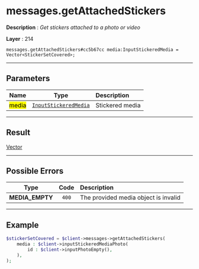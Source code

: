 # messages.getAttachedStickers

**Description** : *Get stickers attached to a photo or video*

**Layer** : 214

```tl
messages.getAttachedStickers#cc5b67cc media:InputStickeredMedia = Vector<StickerSetCovered>;
```

---

## Parameters

| Name | Type | Description |
| :---: | :---: | :--- |
| <mark>media</mark> | [`InputStickeredMedia`](type/InputStickeredMedia) | Stickered media |

---

## Result

[Vector<StickerSetCovered>](type/StickerSetCovered)

---

## Possible Errors

| Type | Code | Description |
| :---: | :---: | :--- |
| **MEDIA_EMPTY** | `400` | The provided media object is invalid |

---

## Example

```php
$stickerSetCovered = $client->messages->getAttachedStickers(
	media : $client->inputStickeredMediaPhoto(
		id : $client->inputPhotoEmpty(),
	),
);
```